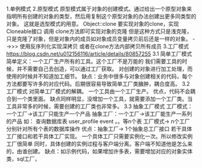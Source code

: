 1.单例模式
2.原型模式
  原型模式属于对象的创建模式。通过给出一个原型对象来指明所有创建的对象的类型，然后用复制这个原型对象的办法创建出更多同类型的对象。
  这就是选型模式的用意。
  Object::clone
  要实现对象的clone，实现Cloneable接口 调用 clone方法即可实现对象的克隆
  但是这种方式只是浅克隆，只是克隆了对象，但是对象内的成员如对象成员变量拷贝前后还是一样的对象。
  -->>> 使用反序列化实现深拷贝 或者在clone方法内部拷贝所有成员
3.工厂模式
 https://blog.csdn.net/u012156116/article/details/80857255
 3.1 简单工厂模式
  简单定义：一个工厂生产所有的工具。这个工厂不是万能的
  我们需要工具的时候，并不需要自己去创造，可以通过工厂获取。
  对创建的对象进行加工处理，而使用的时候并不知道加工细节。
  缺点：业务中很多与对象创建相关的代码，每个方法都要写许多的对应代码。后期很容易导致简单工厂类臃肿，耦合度高。
 3.2 工厂模式
  对简单工厂模式的解耦。
  一个工具由一个工厂生产。
  优点，代码不会耦合到一个类里面。
  缺点同样明显，没增加一个工具，就需要添加一个工厂类。当工具非常多的时候，需要创建的工厂类也非常多。
 3.3 抽象工厂模式
  工厂模式：一个工厂->该工厂只能生产一个产品
  抽象工厂：一个工厂->该工厂能生产一系列的产品
  如：
    查询数据库表 user_profile event 。。等n个表
    工厂模式-> n个工厂 分别针对所有个表的数据库操作
    优点：抽象工厂-> 1个抽象总工厂接口 若干具体工厂接口和若干具体工厂实现。
      一个具体工厂只需要实例化一次。所以修改实例工厂很简单
      同时，具体创建的实例过程与客户端分离。客户端不知道他是怎么来的，由谁创建。
  缺点：如示例代码，如果增加许多表，需要增加对应的对象实体类，sql工厂，

